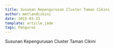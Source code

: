 ```yaml
---
title: Susunan Kepengurusan Cluster Taman Cikini
author: metlandcikini
date: 2015-03-23
template: article.jade
tags: Pengurus
---
```


Susunan Kepengurusan Cluster Taman Cikini